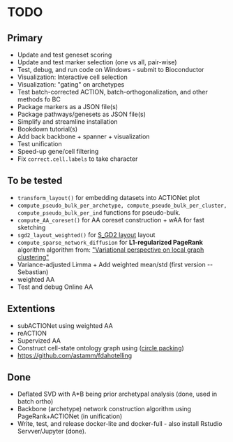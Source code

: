 # TODO

## Primary
* Update and test geneset scoring
* Update and test marker selection (one vs all, pair-wise)
* Test, debug, and run code on Windows - submit to Bioconductor
* Visualization: Interactive cell selection
* Visualization: "gating" on archetypes
* Test batch-corrected ACTION, batch-orthogonalization, and other methods fo BC
* Package markers as a JSON file(s)
* Package pathways/genesets as JSON file(s)
* Simplify and streamline installation
* Bookdown tutorial(s)
* Add back backbone + spanner + visualization
* Test unification
* Speed-up gene/cell filtering
* Fix `correct.cell.labels` to take character

## To be tested
* `transform_layout()` for embedding datasets into ACTIONet plot
* `compute_pseudo_bulk_per_archetype, compute_pseudo_bulk_per_cluster, compute_pseudo_bulk_per_ind` functions for pseudo-bulk.
* `compute_AA_coreset()` for AA coreset construction + wAA for fast sketching
* `sgd2_layout_weighted()` for [S_GD2 layout](https://github.com/jxz12/s_gd2) layout
* `compute_sparse_network_diffusion` for  **L1-regularized PageRank** algorithm algorithm from: ["Variational perspective on local graph clustering"](https://github.com/kfoynt/LocalGraphClustering)
* Variance-adjusted Limma + Add weighted mean/std (first version -- Sebastian)
* weighted AA
* Test and debug Online AA


## Extentions
* subACTIONet using weighted AA
* reACTION
* Supervized AA
* Construct cell-state ontology graph using ([circle packing](http://jeromefroe.github.io/circlepackeR/))
* https://github.com/astamm/fdahotelling


## Done
* Deflated SVD with A*B being prior archetypal analysis (done, used in batch ortho)
* Backbone (archetype) network construction algorithm using PageRank+ACTIONet (in unification)
* Write, test, and release docker-lite and docker-full - also install Rstudio Servver/Jupyter (done).
